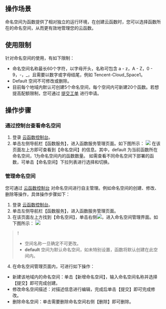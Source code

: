 ## 操作场景
命名空间为函数提供了相对独立的运行环境，在创建云函数时，您可以选择函数所在的命名空间，从而更有效地管理您的云函数。

## 使用限制
针对命名空间的使用，有如下限制：
 - 命名空间名称最长60个字符，以字母开头，名称可包含 a - z，A - Z，0 - 9，-，\_，且需要以数字或字母结尾，例如 Tencent-Cloud_Space1。
 - Default 空间不可修改或删除。
 - 目前每个地域内默认可创建5个命名空间，每个空间内可新建20个函数。若想提高配额限制，您可通过 [提交工单](https://console.cloud.tencent.com/workorder/category) 进行申请。

## 操作步骤
### 通过控制台查看命名空间
1. 登录 [云函数控制台](https://console.cloud.tencent.com/scf)。
2. 单击左侧导航栏【函数服务】，进入函数服务管理页面。如下图所示：
![](https://main.qcloudimg.com/raw/9e7fdb8b9304b7f21053cd8ee01647f9.png)
在该页面左上方即可查看到【命名空间】的信息。其中，default 为当前函数所在命名空间，1为命名空间内的函数数量。
如需查看不同命名空间下部署的函数，可单击【命名空间】下拉列表进行选择和切换。

### 管理命名空间
您可通过 [云函数控制台](https://console.cloud.tencent.com/scf) 对命名空间进行自主管理。例如命名空间的创建、修改、删除等操作，具体操作步骤如下：
1. 登录 [云函数控制台](https://console.cloud.tencent.com/scf)。
2.  单击左侧导航栏【函数服务】，进入函数服务管理页面。
3. 在该页面左上方找到【命名空间】，单击右侧<image src="https://main.qcloudimg.com/raw/1d8503aacfc861ac46a9a59729ca5341.png" style="margin:0;">，进入命名空间管理界面。如下图所示：
![](https://main.qcloudimg.com/raw/fb6d57bccb2fc6c1f86f2b0ae8b67ada.png)
>!
>- 空间名称一旦确定不可更改。
>- **default** 空间为默认命名空间，如未特别设置，函数将默认创建在此空间内。
>
4. 在命名空间管理页面内，可进行如下操作：
 - 新建该地域内的命名空间：单击【新增命名空间】，输入命名空间名称并选择【提交】即可完成创建。
 - 修改命名空间描述：对描述信息进行编辑，完成后单击【提交】即可完成修改。
 - 删除命名空间：单击需要删除命名空间右侧【删除】即可删除。
 
